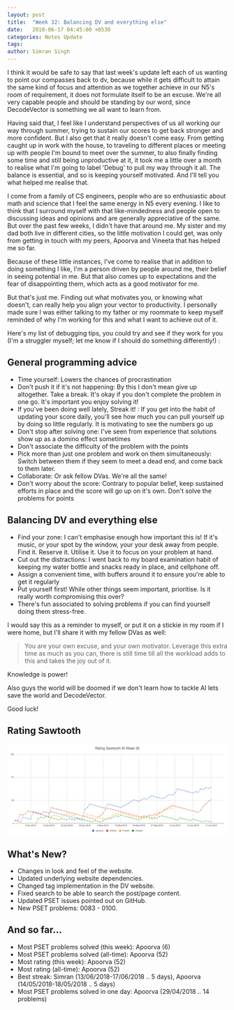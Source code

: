 ```yaml
---
layout: post
title:  "Week 32: Balancing DV and everything else"
date:   2018-06-17 04:45:00 +0530
categories: Notes Update
tags:
author: Simran Singh
---
```


I think it would be safe to say that last week's update left each of us wanting to point our compasses back to dv,  because while it gets difficult to attain the same kind of focus and attention as we together achieve in our N5's room of requirement, it does not formulate itself to be an excuse. We're all very capable people and should be standing by our word, since DecodeVector is something we all want to learn from.

Having said that, I feel like I understand perspectives of us all working our way through summer, trying to sustain our scores to get back stronger and more confident. But I also get that it really doesn't come easy. From getting caught up in work with the house, to traveling to different places or meeting up with people I'm bound to meet over the summer, to also finally finding some time and still being unproductive at it, it took me a little over a month to realise what I'm going to label 'Debug' to pull my way through it all. The balance is essential, and so is keeping yourself motivated. And I'll tell you what helped me realise that.

I come from a family of CS engineers, people who are so enthusiastic about math and science that I feel the same energy in N5 every evening. I like to think that I surround myself with that like-mindedness and people open to discussing ideas and opinions and are generally appreciative of the same. But over the past few weeks, I didn't have that around me. My sister and my dad both live in different cities, so the little motivation I could get, was only from getting in touch with my peers, Apoorva and Vineeta that has helped me so far.

Because of these little instances, I've come to realise that in addition to doing something I like, I'm a person driven by people around me, their belief in seeing potential in me. But that also comes up to expectations and the fear of disappointing them, which acts as a good motivator for me.

But that's just me. Finding out what motivates you, or knowing what doesn't, can really help you align your vector to productivity. I personally made sure I was either talking to my father or my roommate to keep myself reminded of why I'm working for this and what I want to achieve out of it.

Here's my list of debugging tips, you could try and see if they work for you (I'm a struggler myself; let me know if I should do something differently!) :

## General programming advice

- Time yourself: Lowers the chances of procrastination
- Don't push it if it's not happening: By this I don't mean give up altogether. Take a break. It's okay if you don't complete the problem in one go. It's important you enjoy solving it!
- If you've been doing well lately, Streak it! : If you get into the habit of updating your score daily, you'll see how much you can pull yourself up by doing so little regularly. It is motivating to see the numbers go up
- Don't stop after solving one: I've seen from experience that solutions show up as a domino effect sometimes
- Don't associate the difficulty of the problem with the points
- Pick more than just one problem and work on them simultaneously: Switch between them if they seem to meet a dead end, and come back to them later.
- Collaborate: Or ask fellow DVas. We're all the same!
- Don't worry about the score: Contrary to popular belief, keep sustained efforts in place and the score will go up on it's own. Don't solve the problems for points


## Balancing DV and everything else

- Find your zone: I can't emphasise enough how important this is! If it's music, or your spot by the window, your your desk away from people. Find it. Reserve it. Utilise it. Use it to focus on your problem at hand.
- Cut out the distractions: I went back to my board examination habit of keeping my water bottle and snacks ready in place, and cellphone off.
- Assign a convenient time, with buffers around it to ensure you're able to get it regularly
- Put yourself first! While other things seem important, prioritise. Is it really worth compromising this over?
- There's fun associated to solving problems if you can find yourself doing them stress-free.

I would say this as a reminder to myself, or put it on a stickie in my room if I were home, but I'll share it with my fellow DVas as well:

> You are your own excuse, and your own motivator. Leverage this extra time as much as you can, there is still time till all the workload adds to this and takes the joy out of it.

Knowledge is power!

Also guys the world will be doomed if we don't learn how to tackle AI lets save the world and DecodeVector.

Good luck!

## Rating Sawtooth
![Figure your pattern](/assets/images/week-32-chart.png)

## What's New?
- Changes in look and feel of the website.
- Updated underlying website dependencies.
- Changed tag implementation in the DV website.
- Fixed search to be able to search the post/page content.
- Updated PSET issues pointed out on GitHub.
- New PSET problems: 0083 - 0100.

## And so far…
- Most PSET problems solved (this week): Apoorva (6)
- Most PSET problems solved (all-time): Apoorva (52)
- Most rating (this week): Apoorva (52)
- Most rating (all-time): Apoorva (52)
- Best streak: Simran (13/06/2018-17/06/2018 .. 5 days), Apoorva (14/05/2018-18/05/2018 .. 5 days)
- Most PSET problems solved in one day: Apoorva (29/04/2018 .. 14 problems)
